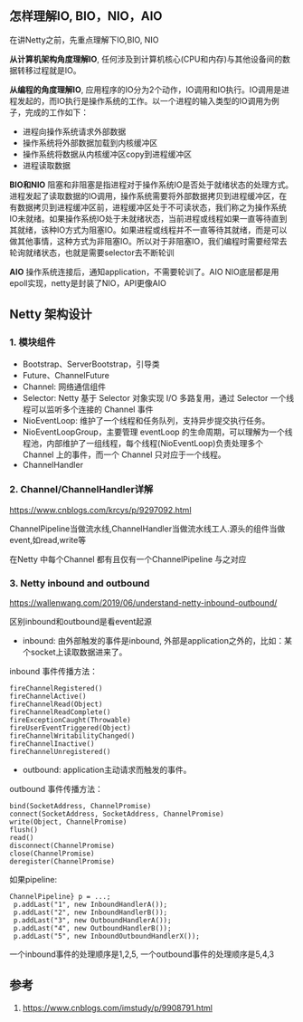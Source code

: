 ## 怎样理解IO, BIO，NIO，AIO
在讲Netty之前，先重点理解下IO,BIO, NIO

**从计算机架构角度理解IO**, 任何涉及到计算机核心(CPU和内存)与其他设备间的数据转移过程就是IO。

**从编程的角度理解IO**, 应用程序的IO分为2个动作，IO调用和IO执行。IO调用是进程发起的，而IO执行是操作系统的工作。以一个进程的输入类型的IO调用为例子，完成的工作如下：
- 进程向操作系统请求外部数据
- 操作系统将外部数据加载到内核缓冲区
- 操作系统将数据从内核缓冲区copy到进程缓冲区
- 进程读取数据

**BIO和NIO** 阻塞和非阻塞是指进程对于操作系统IO是否处于就绪状态的处理方式。进程发起了读取数据的IO调用，操作系统需要将外部数据拷贝到进程缓冲区，在有数据拷贝到进程缓冲区前，进程缓冲区处于不可读状态，我们称之为操作系统IO未就绪。如果操作系统IO处于未就绪状态，当前进程或线程如果一直等待直到其就绪，该种IO方式为阻塞IO。如果进程或线程并不一直等待其就绪，而是可以做其他事情，这种方式为非阻塞IO。所以对于非阻塞IO，我们编程时需要经常去轮询就绪状态，也就是需要selector去不断轮训

**AIO** 操作系统连接后，通知application，不需要轮训了。AIO NIO底层都是用epoll实现，netty是封装了NIO，API更像AIO
## Netty 架构设计
### 1. 模块组件
- Bootstrap、ServerBootstrap，引导类
- Future、ChannelFuture
- Channel: 网络通信组件
- Selector: Netty 基于 Selector 对象实现 I/O 多路复用，通过 Selector 一个线程可以监听多个连接的 Channel 事件
- NioEventLoop: 维护了一个线程和任务队列，支持异步提交执行任务。
- NioEventLoopGroup，主要管理 eventLoop 的生命周期，可以理解为一个线程池，内部维护了一组线程，每个线程(NioEventLoop)负责处理多个 Channel 上的事件，而一个 Channel 只对应于一个线程。
- ChannelHandler
### 2. Channel/ChannelHandler详解
https://www.cnblogs.com/krcys/p/9297092.html

ChannelPipeline当做流水线,ChannelHandler当做流水线工人.源头的组件当做event,如read,write等

在Netty 中每个Channel 都有且仅有一个ChannelPipeline 与之对应

### 3. Netty inbound and outbound 
https://wallenwang.com/2019/06/understand-netty-inbound-outbound/

区别inbound和outbound是看event起源
- inbound: 由外部触发的事件是inbound, 外部是application之外的，比如：某个socket上读取数据进来了。

inbound 事件传播方法：

```
fireChannelRegistered()
fireChannelActive()
fireChannelRead(Object)
fireChannelReadComplete()
fireExceptionCaught(Throwable)
fireUserEventTriggered(Object)
fireChannelWritabilityChanged()
fireChannelInactive()
fireChannelUnregistered()
```

- outbound: application主动请求而触发的事件。

outbound 事件传播方法：

```
bind(SocketAddress, ChannelPromise)
connect(SocketAddress, SocketAddress, ChannelPromise)
write(Object, ChannelPromise)
flush()
read()
disconnect(ChannelPromise)
close(ChannelPromise)
deregister(ChannelPromise)
```
如果pipeline:

```
ChannelPipeline} p = ...;
 p.addLast("1", new InboundHandlerA());
 p.addLast("2", new InboundHandlerB());
 p.addLast("3", new OutboundHandlerA());
 p.addLast("4", new OutboundHandlerB());
 p.addLast("5", new InboundOutboundHandlerX());
```
一个inbound事件的处理顺序是1,2,5, 一个outbound事件的处理顺序是5,4,3

## 参考
1. https://www.cnblogs.com/imstudy/p/9908791.html
